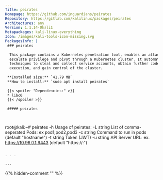 ```yaml
---
Title: peirates
Homepage: https://github.com/inguardians/peirates
Repository: https://gitlab.com/kalilinux/packages/peirates
Architectures: any
Version: 1.1.14-0kali1
Metapackages: kali-linux-everything 
Icon: /images/kali-tools-icon-missing.svg
PackagesInfo: |
 ### peirates
 
  This package contains a Kubernetes penetration tool, enables an attacker to
  escalate privilege and pivot through a Kubernetes cluster. It automates known
  techniques to steal and collect service accounts, obtain further code
  execution, and gain control of the cluster.
 
 **Installed size:** `41.79 MB`  
 **How to install:** `sudo apt install peirates`  
 
 {{< spoiler "Dependencies:" >}}
 * libc6 
 {{< /spoiler >}}
 
 ##### peirates
 
 
 ```
 root@kali:~# peirates -h
 Usage of peirates:
   -L string
     	List of comma-seperated Pods: ex pod1,pod2,pod3
   -c string
     	Command to run in pods (default "hostname")
   -t string
     	Token (JWT)
   -u string
     	API Server URL: ex. https://10.96.0.1:6443 (default "https://:")
 ```
 
 - - -
 
---
```

{{% hidden-comment "<!--Do not edit anything above this line-->" %}}
